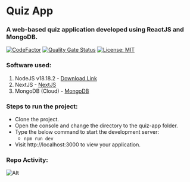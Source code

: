 # Quiz App

### A web-based quiz application developed using ReactJS and MongoDB.

[![CodeFactor](https://www.codefactor.io/repository/github/prshntshinde/quiz-app/badge/main)](https://www.codefactor.io/repository/github/prshntshinde/quiz-app/overview/main) [![Quality Gate Status](https://sonarcloud.io/api/project_badges/measure?project=prshntshinde_quiz-app&metric=alert_status)](https://sonarcloud.io/summary/new_code?id=prshntshinde_quiz-app) [![License: MIT](https://img.shields.io/badge/License-MIT-yellow.svg)](https://opensource.org/licenses/MIT)

### Software used:

1. NodeJS v18.18.2 - [Download Link](https://nodejs.org/download/release/v18.18.2/node-v18.18.2-x64.msi)
2. NextJS - [NextJS](https://nextjs.org/)
3. MongoDB (Cloud) - [MongoDB](https://www.mongodb.com/)

### Steps to run the project:

- Clone the project.
- Open the console and change the directory to the quiz-app folder.
- Type the below command to start the development server:
  - `npm run dev`
- Visit http://localhost:3000 to view your application.

### Repo Activity:

![Alt](https://repobeats.axiom.co/api/embed/f90c8defedf41c9e4e17a3cd64cb8410c3a75d2e.svg "Repobeats analytics image")

